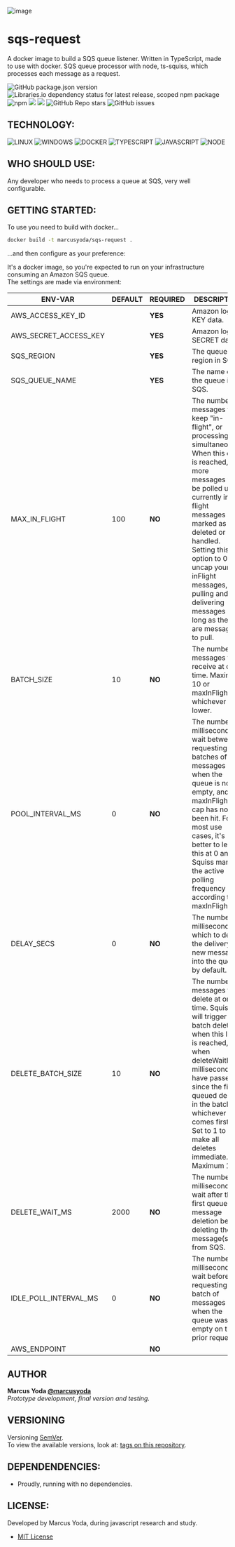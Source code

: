 ![image](https://user-images.githubusercontent.com/24211410/150356800-541ea46b-7019-4b25-bde2-98dbb18836fa.png)

# sqs-request
A docker image to build a SQS queue listener. Written in TypeScript, made to use with docker.
SQS queue processor with node, ts-squiss, which processes each message as a request.

![GitHub package.json version](https://img.shields.io/github/package-json/v/marcusyoda/sqs-request)
![Libraries.io dependency status for latest release, scoped npm package](https://img.shields.io/librariesio/release/npm/sqs-request) ![npm](https://img.shields.io/npm/dy/sqs-request)
[![](https://img.shields.io/github/languages/code-size/badges/shields.svg)](https://github.com/marcusyoda/sqs-request)
[![](https://img.shields.io/github/last-commit/google/skia.svg)](https://github.com/marcusyoda/sqs-request)
![GitHub Repo stars](https://img.shields.io/github/stars/marcusyoda/sqs-request)
![GitHub issues](https://img.shields.io/github/issues/marcusyoda/sqs-request)

## TECHNOLOGY:

![LINUX](https://img.shields.io/badge/Linux-FCC624?style=flat-square&logo=linux&logoColor=black)
![WINDOWS](https://img.shields.io/badge/Windows-navy?style=flat-square&logo=windows&logoColor=white)
![DOCKER](https://img.shields.io/badge/-Docker-2496ED?style=flat-square&logo=docker&logoColor=white)
![TYPESCRIPT](https://img.shields.io/badge/TypeScript-2d79c7?style=flat-square&logo=typescript&logoColor=white)
![JAVASCRIPT](https://img.shields.io/badge/-JavaScript-black?style=flat-square&logo=javascript&logoColor=yellow)
![NODE](https://img.shields.io/badge/-Nodejs-339933?style=flat-square&logo=Node.js&logoColor=white)

## WHO SHOULD USE:
Any developer who needs to process a queue at SQS, very well configurable.

## GETTING STARTED:
To use you need to build with docker...
```bash
docker build -t marcusyoda/sqs-request .
```  
  
...and then configure as your preference:  

It's a docker image, so you're expected to run on your infrastructure consuming an Amazon SQS queue.  
The settings are made via environment:  

|ENV-VAR              | DEFAULT | REQUIRED | DESCRIPTION                                                                                                                                                                                                                                                                            |
|----------------------|--------------|-------------|-----------------------------------------------------------------------------------------------------------------------------------------------------------------------------------------------------------------------------------------------------------------------------------|
|AWS_ACCESS_KEY_ID     |                  |   **YES**   | Amazon login KEY data.
|AWS_SECRET_ACCESS_KEY |                  |   **YES**   | Amazon login SECRET data.
|SQS_REGION            |                  |   **YES**   | The queue region in SQS.
|SQS_QUEUE_NAME        |                  |   **YES**   | The name of the queue in SQS.
|MAX_IN_FLIGHT         |       100        |   **NO**   | The number of messages to keep "in-flight", or processing simultaneously. When this cap is reached, no more messages will be polled until currently in-flight messages are marked as deleted or handled. Setting this option to 0 will uncap your inFlight messages, pulling and delivering messages as long as there are messages to pull. |
|BATCH_SIZE            |       10         |   **NO**   | The number of messages to receive at one time. Maximum 10 or maxInFlight, whichever is lower.                                                                                                                                                                                                                                               |
|POOL_INTERVAL_MS      |       0          |   **NO**   | The number of milliseconds to wait between requesting batches of messages when the queue is not empty, and the maxInFlight cap has not been hit. For most use cases, it's better to leave this at 0 and let Squiss manage the active polling frequency according to maxInFlight.                                                            |
|DELAY_SECS            |       0          |   **NO**   | The number of milliseconds by which to delay the delivery of new messages into the queue by default.                                                                                                                                                                                                                                        |
|DELETE_BATCH_SIZE     |       10         |   **NO**   | The number of messages to delete at one time. Squiss will trigger a batch delete when this limit is reached, or when deleteWaitMs milliseconds have passed since the first queued delete in the batch; whichever comes first. Set to 1 to make all deletes immediate. Maximum 10.                                                           |
|DELETE_WAIT_MS        |       2000       |   **NO**   | The number of milliseconds to wait after the first queued message deletion before deleting the message(s) from SQS.                                                                                                                                                                                                                         |
|IDLE_POLL_INTERVAL_MS |       0          |   **NO**   | The number of milliseconds to wait before requesting a batch of messages when the queue was empty on the prior request.                                                                                                                                                                                                                     |
|AWS_ENDPOINT          |                  |   **NO**   |


## AUTHOR
**Marcus Yoda
[@marcusyoda](https://github.com/marcusyoda)**  
*Prototype development, final version and testing.*    

## VERSIONING
Versioning [SemVer](http://semver.org/).  
To view the available versions, look at: [tags on this repository](https://github.com/marcusyoda/sqs-request/tags).  

## DEPENDENDENCIES:
- Proudly, running with no dependencies.  

## LICENSE:
Developed by Marcus Yoda, during javascript research and study.  
- [MIT License](https://github.com/marcusyoda/sqs-request/blob/master/LICENSE)
